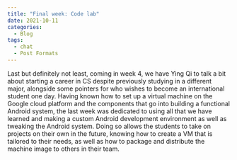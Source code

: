 ```yaml
---
title: "Final week: Code lab"
date: 2021-10-11
categories:
  - Blog
tags:
  - chat
  - Post Formats
---
```

Last but definitely not least, coming in week 4, we have Ying Qi to talk a bit about starting a career in CS despite previously studying in a different major, alongside some pointers for who wishes to become an international student one day. 
Having known how to set up a virtual machine on the Google cloud platform and the components that go into building a functional Android system, the last week was dedicated to using all that we have learned and making a custom Android development environment as well as tweaking the Android system.
Doing so allows the students to take on projects on their own in the future, knowing how to create a VM that is tailored to their needs, as well as how to package and distribute the machine image to others in their team. 
